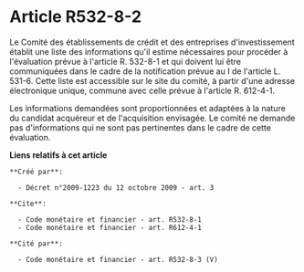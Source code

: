 # Article R532-8-2

Le Comité des établissements de crédit et des entreprises d'investissement établit une liste des informations qu'il estime
nécessaires pour procéder à l'évaluation prévue à l'article R. 532-8-1 et qui doivent lui être communiquées dans le cadre de
la notification prévue au I de l'article L. 531-6. Cette liste est accessible sur le site du comité, à partir d'une adresse
électronique unique, commune avec celle prévue à l'article R. 612-4-1. 

Les informations demandées sont proportionnées et adaptées à la nature du candidat acquéreur et de l'acquisition envisagée.
Le comité ne demande pas d'informations qui ne sont pas pertinentes dans le cadre de cette évaluation.

**Liens relatifs à cet article**

	**Créé par**:

	  - Décret n°2009-1223 du 12 octobre 2009 - art. 3

	**Cite**:

	  - Code monétaire et financier - art. R532-8-1
	  - Code monétaire et financier - art. R612-4-1

	**Cité par**:

	  - Code monétaire et financier - art. R532-8-3 (V)
